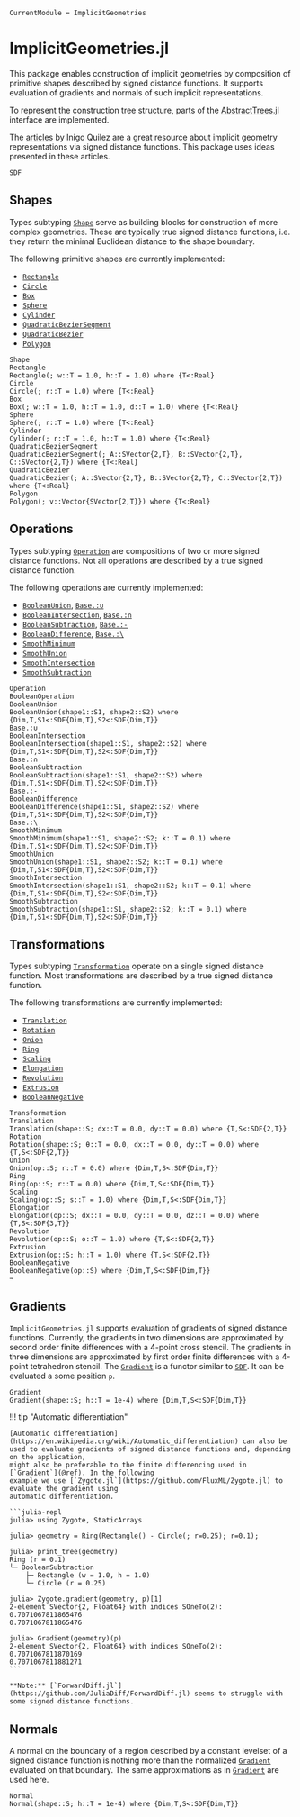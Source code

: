 ```@meta
CurrentModule = ImplicitGeometries
```
# ImplicitGeometries.jl

This package enables construction of implicit geometries by composition of
primitive shapes described by signed distance functions. It supports
evaluation of gradients and normals of such implicit representations.

To represent the construction tree structure, parts of the
[AbstractTrees.jl](https://juliacollections.github.io/AbstractTrees.jl/stable/)
interface are implemented.

The [articles](https://iquilezles.org/articles/) by Inigo Quilez are a great resource about implicit geometry representations via signed distance functions. This package uses ideas presented in these
articles.

```@docs
SDF
```

## Shapes

Types subtyping [`Shape`](@ref) serve as building blocks for construction of
more complex geometries. These are typically true signed distance functions, i.e. they
return the minimal Euclidean distance to the shape boundary.

The following primitive shapes are currently implemented:

- [`Rectangle`](@ref)
- [`Circle`](@ref)
- [`Box`](@ref)
- [`Sphere`](@ref)
- [`Cylinder`](@ref)
- [`QuadraticBezierSegment`](@ref)
- [`QuadraticBezier`](@ref)
- [`Polygon`](@ref)

```@docs
Shape
Rectangle
Rectangle(; w::T = 1.0, h::T = 1.0) where {T<:Real}
Circle
Circle(; r::T = 1.0) where {T<:Real}
Box
Box(; w::T = 1.0, h::T = 1.0, d::T = 1.0) where {T<:Real}
Sphere
Sphere(; r::T = 1.0) where {T<:Real}
Cylinder
Cylinder(; r::T = 1.0, h::T = 1.0) where {T<:Real}
QuadraticBezierSegment
QuadraticBezierSegment(; A::SVector{2,T}, B::SVector{2,T}, C::SVector{2,T}) where {T<:Real}
QuadraticBezier
QuadraticBezier(; A::SVector{2,T}, B::SVector{2,T}, C::SVector{2,T}) where {T<:Real}
Polygon
Polygon(; v::Vector{SVector{2,T}}) where {T<:Real}
```

## Operations

Types subtyping [`Operation`](@ref) are compositions of two or more signed distance functions.
Not all operations are described by a true signed distance function.

The following operations are currently implemented:

- [`BooleanUnion`](@ref), [`Base.:∪`](@ref)
- [`BooleanIntersection`](@ref), [`Base.:∩`](@ref)
- [`BooleanSubtraction`](@ref), [`Base.:-`](@ref)
- [`BooleanDifference`](@ref), [`Base.:\`](@ref)
- [`SmoothMinimum`](@ref)
- [`SmoothUnion`](@ref)
- [`SmoothIntersection`](@ref)
- [`SmoothSubtraction`](@ref)

```@docs
Operation
BooleanOperation
BooleanUnion
BooleanUnion(shape1::S1, shape2::S2) where {Dim,T,S1<:SDF{Dim,T},S2<:SDF{Dim,T}}
Base.:∪
BooleanIntersection
BooleanIntersection(shape1::S1, shape2::S2) where {Dim,T,S1<:SDF{Dim,T},S2<:SDF{Dim,T}}
Base.:∩
BooleanSubtraction
BooleanSubtraction(shape1::S1, shape2::S2) where {Dim,T,S1<:SDF{Dim,T},S2<:SDF{Dim,T}}
Base.:-
BooleanDifference
BooleanDifference(shape1::S1, shape2::S2) where {Dim,T,S1<:SDF{Dim,T},S2<:SDF{Dim,T}}
Base.:\
SmoothMinimum
SmoothMinimum(shape1::S1, shape2::S2; k::T = 0.1) where {Dim,T,S1<:SDF{Dim,T},S2<:SDF{Dim,T}}
SmoothUnion
SmoothUnion(shape1::S1, shape2::S2; k::T = 0.1) where {Dim,T,S1<:SDF{Dim,T},S2<:SDF{Dim,T}}
SmoothIntersection
SmoothIntersection(shape1::S1, shape2::S2; k::T = 0.1) where {Dim,T,S1<:SDF{Dim,T},S2<:SDF{Dim,T}}
SmoothSubtraction
SmoothSubtraction(shape1::S1, shape2::S2; k::T = 0.1) where {Dim,T,S1<:SDF{Dim,T},S2<:SDF{Dim,T}}
```

## Transformations

Types subtyping [`Transformation`](@ref) operate on a single signed distance function. Most
transformations are described by a true signed distance function.

The following transformations are currently implemented:

- [`Translation`](@ref)
- [`Rotation`](@ref)
- [`Onion`](@ref)
- [`Ring`](@ref)
- [`Scaling`](@ref)
- [`Elongation`](@ref)
- [`Revolution`](@ref)
- [`Extrusion`](@ref)
- [`BooleanNegative`](@ref)

```@docs
Transformation
Translation
Translation(shape::S; dx::T = 0.0, dy::T = 0.0) where {T,S<:SDF{2,T}}
Rotation
Rotation(shape::S; θ::T = 0.0, dx::T = 0.0, dy::T = 0.0) where {T,S<:SDF{2,T}}
Onion
Onion(op::S; r::T = 0.0) where {Dim,T,S<:SDF{Dim,T}}
Ring
Ring(op::S; r::T = 0.0) where {Dim,T,S<:SDF{Dim,T}}
Scaling
Scaling(op::S; s::T = 1.0) where {Dim,T,S<:SDF{Dim,T}}
Elongation
Elongation(op::S; dx::T = 0.0, dy::T = 0.0, dz::T = 0.0) where {T,S<:SDF{3,T}}
Revolution
Revolution(op::S; o::T = 1.0) where {T,S<:SDF{2,T}}
Extrusion
Extrusion(op::S; h::T = 1.0) where {T,S<:SDF{2,T}}
BooleanNegative
BooleanNegative(op::S) where {Dim,T,S<:SDF{Dim,T}}
¬
```

## Gradients

`ImplicitGeometries.jl` supports evaluation of gradients of signed distance functions.
Currently, the gradients in two dimensions are approximated by second order finite differences
with a 4-point cross stencil. The gradients in three dimensions are approximated by first order
finite differences with a 4-point tetrahedron stencil. The [`Gradient`](@ref) is a functor similar
to [`SDF`](@ref). It can be evaluated a some position `p`.

```@docs
Gradient
Gradient(shape::S; h::T = 1e-4) where {Dim,T,S<:SDF{Dim,T}}
```

!!! tip "Automatic differentiation"

    [Automatic differentiation](https://en.wikipedia.org/wiki/Automatic_differentiation) can also be used to evaluate gradients of signed distance functions and, depending on the application,
    might also be preferable to the finite differencing used in [`Gradient`](@ref). In the following
    example we use [`Zygote.jl`](https://github.com/FluxML/Zygote.jl) to evaluate the gradient using
    automatic differentiation.

    ```julia-repl
    julia> using Zygote, StaticArrays

    julia> geometry = Ring(Rectangle() - Circle(; r=0.25); r=0.1);

    julia> print_tree(geometry)
    Ring (r = 0.1)
    └─ BooleanSubtraction
        ├─ Rectangle (w = 1.0, h = 1.0)
        └─ Circle (r = 0.25)

    julia> Zygote.gradient(geometry, p)[1]
    2-element SVector{2, Float64} with indices SOneTo(2):
    0.7071067811865476
    0.7071067811865476

    julia> Gradient(geometry)(p)
    2-element SVector{2, Float64} with indices SOneTo(2):
    0.7071067811870169
    0.7071067811881271
    ```

    **Note:** [`ForwardDiff.jl`](https://github.com/JuliaDiff/ForwardDiff.jl) seems to struggle with
    some signed distance functions.

## Normals

A normal on the boundary of a region described by a constant levelset of a signed distance function
is nothing more than the normalized [`Gradient`](@ref) evaluated on that boundary.
The same approximations as in [`Gradient`](@ref) are used here.

```@docs
Normal
Normal(shape::S; h::T = 1e-4) where {Dim,T,S<:SDF{Dim,T}}
```